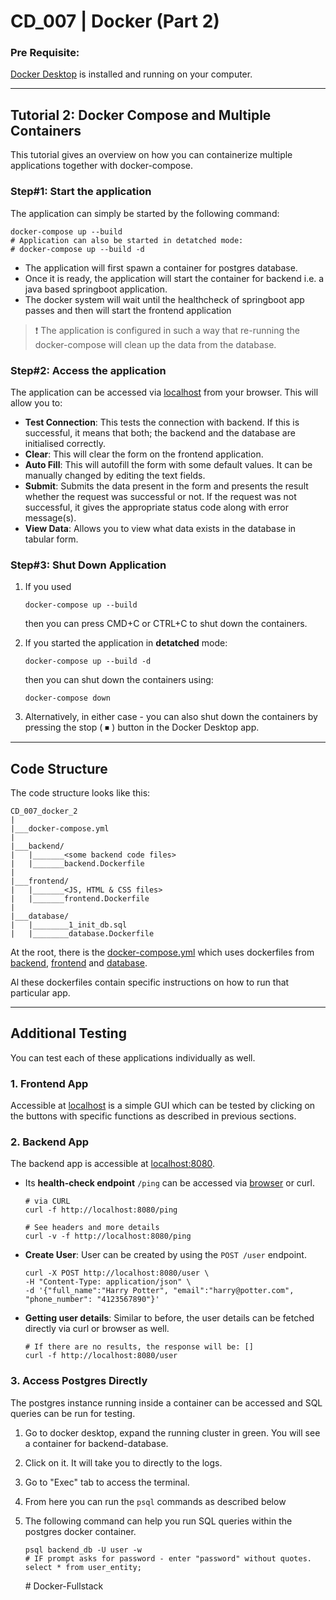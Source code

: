 # CD_007 | Docker (Part 2)

### Pre Requisite:
[Docker Desktop](https://www.docker.com/products/docker-desktop/) is installed and running on your computer.

___

## Tutorial 2: Docker Compose and Multiple Containers

This tutorial gives an overview on how you can containerize multiple applications together with docker-compose.

### Step#1: Start the application
The application can simply be started by the following command:
```shell
docker-compose up --build
# Application can also be started in detatched mode:
# docker-compose up --build -d
```
- The application will first spawn a container for postgres database. 
- Once it is ready, the application will start the container for backend i.e. a java based springboot application.
- The docker system will wait until the healthcheck of springboot app passes and then will start the frontend application

>❗ The application is configured in such a way that re-running the docker-compose will clean up the data from the database.

### Step#2: Access the application
The application can be accessed via [localhost](http://localhost) from your browser.
This will allow you to:
- **Test Connection**: This tests the connection with backend. If this is successful, it means that both; the backend and 
the database are initialised correctly.
- **Clear**: This will clear the form on the frontend application.
- **Auto Fill**: This will autofill the form with some default values. It can be manually changed by editing the text fields.
- **Submit**: Submits the data present in the form and presents the result whether the request was successful or not.
If the request was not successful, it gives the appropriate status code along with error message(s).
- **View Data**: Allows you to view what data exists in the database in tabular form.

### Step#3: Shut Down Application
1. If you used
   ```shell
   docker-compose up --build
   ```
   then you can press CMD+C or CTRL+C to shut down the containers.

2. If you started the application in **detatched** mode:
   ```shell
   docker-compose up --build -d
   ```
   then you can shut down the containers using:
   ```shell
   docker-compose down
   ```
3. Alternatively, in either case - you can also shut down the containers by pressing the stop ( ⏹ ) button 
in the Docker Desktop app.

___

## Code Structure
The code structure looks like this:

```
CD_007_docker_2
|
|___docker-compose.yml
|
|___backend/
|   |_______<some backend code files>
|   |_______backend.Dockerfile
|
|___frontend/
|   |_______<JS, HTML & CSS files>
|   |_______frontend.Dockerfile
|
|___database/
|   |________1_init_db.sql
|   |________database.Dockerfile
```

At the root, there is the [docker-compose.yml](docker-compose.yml) which uses dockerfiles from 
[backend](backend/backend.Dockerfile), [frontend](frontend/frontend.Dockerfile) and 
[database](database/database.Dockerfile).

Al these dockerfiles contain specific instructions on how to run that particular app.

___

## Additional Testing
You can test each of these applications individually as well.

### 1. Frontend App
Accessible at [localhost](http://localhost) is a simple GUI which can be tested by clicking on the buttons with specific
functions as described in previous sections.

### 2. Backend App
The backend app is accessible at [localhost:8080](http://localhost:8080/ping).
- Its **health-check endpoint** `/ping` can be accessed via [browser](http://localhost:8080/ping) or curl.
   ```shell
   # via CURL
   curl -f http://localhost:8080/ping
   
   # See headers and more details
   curl -v -f http://localhost:8080/ping
   ```

- **Create User**: User can be created by using the `POST /user` endpoint.
    ```shell
    curl -X POST http://localhost:8080/user \
    -H "Content-Type: application/json" \
    -d '{"full_name":"Harry Potter", "email":"harry@potter.com", "phone_number": "4123567890"}'
    ```
  
- **Getting user details**: Similar to before, the user details can be fetched directly via curl or browser as well.
   ```shell
   # If there are no results, the response will be: []
   curl -f http://localhost:8080/user
   ```
  


### 3. Access Postgres Directly

The postgres instance running inside a container can be accessed and SQL queries can be run for testing.

1. Go to docker desktop, expand the running cluster in green. You will see a container for backend-database.
2. Click on it. It will take you to directly to the logs.
3. Go to "Exec" tab to access the terminal. 
4. From here you can run the `psql` commands as described below
5. The following command can help you run SQL queries within the postgres docker container.

    ```shell
    psql backend_db -U user -w
    # IF prompt asks for password - enter "password" without quotes.
    select * from user_entity;
    ```
   #   D o c k e r - F u l l s t a c k  
 